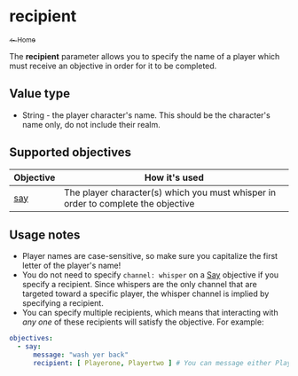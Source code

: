 # recipient

<a href="../index.md"><sub>← Home</sub></a>

The **recipient** parameter allows you to specify the name of a player which must receive an objective in order for it to be completed.

## Value type

* String - the player character's name. This should be the character's name only, do not include their realm.

## Supported objectives

| Objective | How it's used |
|---|---|
| [say](../objectives/say.md) | The player character(s) which you must whisper in order to complete the objective |

## Usage notes

* Player names are case-sensitive, so make sure you capitalize the first letter of the player's name!
* You do not need to specify `channel: whisper` on a [Say](../objectives/say.md) objective if you specify a recipient. Since whispers are the only channel that are targeted toward a specific player, the whisper channel is implied by specifying a recipient.
* You can specify multiple recipients, which means that interacting with *any one* of these recipients will satisfy the objective. For example:

```yaml
objectives:
  - say:
      message: "wash yer back"
      recipient: [ Playerone, Playertwo ] # You can message either Playerone or Playertwo to complete this objective
```
